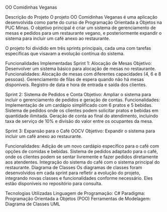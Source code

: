 OO Comidinhas Veganas

Descrição do Projeto
O projeto OO Comidinhas Veganas é uma aplicação desenvolvida como parte do curso de Programação Orientada a Objetos na PUC Minas. O objetivo principal é criar um sistema de gerenciamento de mesas e pedidos para um restaurante vegano, e posteriormente expandir o sistema para incluir um café anexo ao restaurante.

O projeto foi dividido em três sprints principais, cada uma com tarefas específicas que visavam a evolução contínua do sistema.

Funcionalidades Implementadas
Sprint 1: Alocação de Mesas
Objetivo: Desenvolver um sistema básico para alocação de mesas no restaurante.
Funcionalidades:
Alocação de mesas com diferentes capacidades (4, 6 e 8 pessoas).
Gerenciamento de filas de espera quando não há mesas disponíveis.
Registro de data e hora de entrada e saída dos clientes.

Sprint 2: Sistema de Pedidos e Conta
Objetivo: Ampliar o sistema para incluir o gerenciamento de pedidos e geração de contas.
Funcionalidades:
Implementação de um cardápio simplificado com 6 pratos e 5 bebidas.
Sistema de pedidos onde os clientes podem solicitar pratos e bebidas em quantidade ilimitada.
Geração de conta ao final do atendimento, incluindo taxa de serviço de 10% e divisão do valor entre os ocupantes da mesa.

Sprint 3: Expansão para o Café OOCV
Objetivo: Expandir o sistema para incluir um café anexo ao restaurante.

Funcionalidades:
Adição de um novo cardápio específico para o café com opções de comidas e bebidas.
Sistema de pedidos adaptado para o café, onde os clientes podem se sentar livremente e fazer pedidos diretamente aos atendentes.
Integração do sistema do café com o sistema principal do restaurante.
Diagrama de Classes
Os diagramas de classes foram desenvolvidos em cada sprint para refletir a evolução do projeto, integrando novas classes e funcionalidades conforme necessário. Eles estão disponíveis no repositório para consulta.

Tecnologias Utilizadas
Linguagem de Programação: C#
Paradigma: Programação Orientada a Objetos (POO)
Ferramentas de Modelagem: Diagrama de Classes UML
